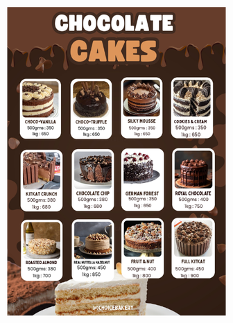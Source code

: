 <html lang="en">
<head>
  <meta charset="UTF-8">
  
</head>
<body>

  <img src="menu.jpg" alt="Menu Image">

</body>
</html>
